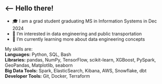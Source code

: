 ## <-- Hello there!
- ️🎓 I am a grad student graduating MS in Information Systems in Dec 2024
- 🔭 I’m interested in data engineering and public transportation
- 🌱 I’m currently learning more about data engineering concepts

My skills are:  
**Languages:** Python, SQL, Bash  
**Libraries:** pandas, NumPy, TensorFlow, scikit-learn, XGBoost, PySpark, GeoPandas, Matplotlib, seaborn  
**Big Data Tools:** Spark, ElasticSearch, Kibana, AWS, Snowflake, dbt  
**Developer Tools:** Git, Docker, Terraform 

<!--
**sdf-jkl/sdf-jkl** is a ✨ _special_ ✨ repository because its `README.md` (this file) appears on your GitHub profile.

Here are some ideas to get you started:

- 🔭 I’m currently working on ...
- 🌱 I’m currently learning ...
- 👯 I’m looking to collaborate on ...
- 🤔 I’m looking for help with ...
- 💬 Ask me about ...
- 📫 How to reach me: ...
- 😄 Pronouns: ...
- ⚡ Fun fact: ...
-->
